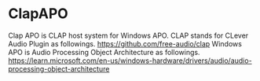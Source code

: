# ClapAPO
Clap APO is CLAP host system for Windows APO.  CLAP stands for CLever Audio Plugin as followings. https://github.com/free-audio/clap  Windows APO is Audio Processing Object Architecture as followings. https://learn.microsoft.com/en-us/windows-hardware/drivers/audio/audio-processing-object-architecture
